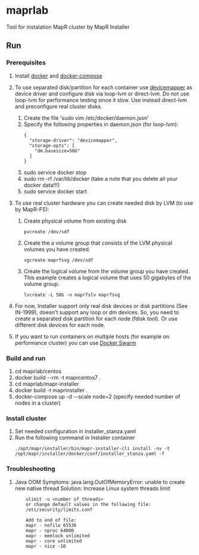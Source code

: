 # maprlab
Tool for instalation MapR cluster by MapR Installer

## Run

### Prerequisites
1. Install [docker](https://docs.docker.com/install/) and [docker-compose](https://docs.docker.com/compose/install/)
2. To use separated disk/partition for each container use [devicemapper](https://docs.docker.com/storage/storagedriver/device-mapper-driver/) as device driver and configure disk via loop-lvm or direct-lvm. Do not use loop-lvm for performance testing since it slow. Use instead direct-lvm and preconfigure real cluster disks.
    1. Create the file 'sudo vim /etc/docker/daemon.json'
    2. Specify the following properties in daemon.json (for loop-lvm):
        ```
        {
          "storage-driver": "devicemapper",
          "storage-opts": [
            "dm.basesize=50G"
          ]
        }
        ```
    3. sudo service docker stop
    4. sudo rm -rf /var/lib/docker (take a note that you delete all your docker data!!!)
    5. sudo service docker start

3. To use real cluster hardware you can create needed disk by LVM (to use by MapR-FS):
    1. Create physical volume from existing disk
        ```
        pvcreate /dev/sdf
        ```
    2. Create the a volume group that consists of the LVM physical volumes you have created.
        ``` 
        vgcreate maprfsvg /dev/sdf
        ```
    3. Create the logical volume from the volume group you have created. 
        This example creates a logical volume that uses 50 gigabytes of the volume group.
        ```
        lvcreate -L 50G -n maprfslv maprfsvg
        ```
        
4. For now, Installer support only real disk devices or disk partitions (See IN-1999), doesn't support any loop or dm devices. So, you need to create a separated disk partition for each node (fdisk tool). Or use different disk devices for each node.

5. If you want to run containers on multiple hosts (for example on performance cluster) you can use [Docker Swarm](https://docs.docker.com/engine/swarm/swarm-tutorial/)

### Build and run
1. cd maprlab/centos
2. docker build --rm -t maprcentos7 .
3. cd maprlab/mapr-installer
4. docker build -t maprinstaller .
5. docker-compose up -d --scale node=2 (specify needed number of nodes in a cluster)

### Install cluster
1. Set needed configuration in installer_stanza.yaml
2. Run the following command in Installer container
    ```
    ./opt/mapr/installer/bin/mapr-installer-cli install -nv -t /opt/mapr/installer/docker/conf/installer_stanza.yaml -f
    ```

### Troubleshooting
1. Java OOM
    Symptoms: java.lang.OutOfMemoryError: unable to create new native thread
    Solution: Increase Linux system threads limit 
    ```
        ulimit -u <number of threads>
        or change default values in the following file:
        /etc/security/limits.conf
        
        Add to end of file:
        mapr - nofile 65536
        mapr - nproc 64000
        mapr - memlock unlimited
        mapr - core unlimited
        mapr - nice -10
    ```      
